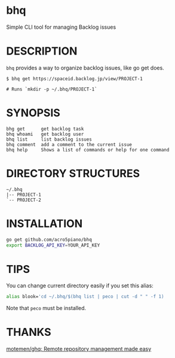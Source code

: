 # bhq

Simple CLI tool for managing Backlog issues

# DESCRIPTION

`bhq` provides a way to organize backlog issues, like go get does.

```
$ bhq get https://spaceid.backlog.jp/view/PROJECT-1

# Runs `mkdir -p ~/.bhq/PROJECT-1`
```

# SYNOPSIS

```
bhg get      get backlog task
bhq whoami   get backlog user
bhq list     list backlog issues
bhq comment  add a comment to the current issue
bhq help     Shows a list of commands or help for one command
```
# DIRECTORY STRUCTURES

```
~/.bhq
|-- PROJECT-1
`-- PROJECT-2
```

# INSTALLATION

```sh
go get github.com/acro5piano/bhq
export BACKLOG_API_KEY=YOUR_API_KEY
```

# TIPS

You can change current directory easily if you set this alias:

```sh
alias blook='cd ~/.bhq/$(bhq list | peco | cut -d " " -f 1)
```

Note that `peco` must be installed.

# THANKS

[motemen/ghq: Remote repository management made easy](https://github.com/motemen/ghq)
